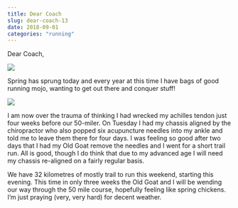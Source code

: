 ```yaml
---
title: Dear Coach
slug: dear-coach-13
date: 2018-09-01
categories: "running"
---
```


<p>Dear Coach,</p>
<p><img src="http://res.cloudinary.com/dy6grlu8z/image/upload/v1558841545/mtzqlgkopzqpjpezat0u.jpg"/></p>
<p>Spring has sprung today and every year at this time I have bags of good running mojo, wanting to get out there and conquer stuff!</p>
<p><img src="http://res.cloudinary.com/dy6grlu8z/image/upload/v1558841547/uo04irkxjhxnb0xrz5i5.jpg"/></p>
<p>I am now over the trauma of thinking I had wrecked my achilles tendon just four weeks before our 50-miler. On Tuesday I had my chassis aligned by the chiropractor who also popped six acupuncture needles into my ankle and told me to leave them there for four days. I was feeling so good after two days that I had my Old Goat remove the needles and I went for a short trail run. All is good, though I do think that due to my advanced age I will need my chassis re-aligned on a fairly regular basis.</p>
<p>We have 32 kilometres of mostly trail to run this weekend, starting this evening. This time in only three weeks the Old Goat and I will be wending our way through the 50 mile course, hopefully feeling like spring chickens. I’m just praying (very, very hard) for decent weather.</p>
<p> </p>
<p> </p>
<p> </p>







